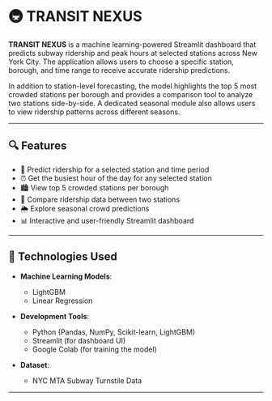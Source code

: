 # 🚇 TRANSIT NEXUS

**TRANSIT NEXUS** is a machine learning-powered Streamlit dashboard that predicts subway ridership and peak hours at selected stations across New York City. The application allows users to choose a specific station, borough, and time range to receive accurate ridership predictions.

In addition to station-level forecasting, the model highlights the top 5 most crowded stations per borough and provides a comparison tool to analyze two stations side-by-side. A dedicated seasonal module also allows users to view ridership patterns across different seasons.

---

## 🔍 Features

- 📍 Predict ridership for a selected station and time period
- ⏰ Get the busiest hour of the day for any selected station
- 🏙️ View top 5 crowded stations per borough
- 🔄 Compare ridership data between two stations
- 🌦️ Explore seasonal crowd predictions
- 📊 Interactive and user-friendly Streamlit dashboard

---

## 🧠 Technologies Used

- **Machine Learning Models**:
  - LightGBM
  - Linear Regression

- **Development Tools**:
  - Python (Pandas, NumPy, Scikit-learn, LightGBM)
  - Streamlit (for dashboard UI)
  - Google Colab (for training the model)

- **Dataset**:
  - NYC MTA Subway Turnstile Data

---
